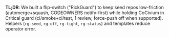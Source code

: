 **TL;DR**: We built a flip-switch ("RickGuard") to keep seed repos low-friction (automerge+squash, CODEOWNERS notify-first) while holding CoCivium in Critical guard (ci/smoke+ci/test, 1 review, force-push off when supported). Helpers (`rg-seed`, `rg-off`, `rg-tight`, `rg-status`) and templates reduce operator error.
